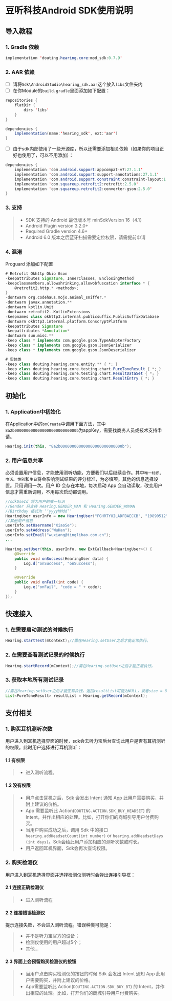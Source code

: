 # 豆听科技Android SDK使用说明

## **导入教程**

###  1. Gradle 依赖
```java
implementation 'douting.hearing.core:mod_sdk:0.7.9'
```

###  2. AAR 依赖
- [ ] 请将```Sdk\AndroidStudio\hearing_sdk.aar```这个放入```libs```文件夹内
- [ ] 在你Module的```build.gradle```里面添加如下配置：
```java
repositories {
    flatDir {
        dirs 'libs'
    }
}

dependencies {
    implementation(name:'hearing_sdk', ext:'aar')
}
```
- [ ] 由于sdk内部使用了一些开源库，所以还需要添加相关依赖（如果你的项目正好也使用了，可以不用添加）：
```java
dependencies {
    implementation 'com.android.support:appcompat-v7:27.1.1'
    implementation 'com.android.support:support-annotations:27.1.1'
    implementation 'com.android.support.constraint:constraint-layout:1.1.2'
    implementation 'com.squareup.retrofit2:retrofit:2.5.0'
    implementation 'com.squareup.retrofit2:converter-gson:2.5.0'
}
```

###  3. 支持
> * SDK 支持的 Android 最低版本号 minSdkVersion 16（4.1）
> * Android Plugin version 3.2.0+
> * Required Gradle version 4.6+
> * Android 6.0 版本之后蓝牙扫描需要定位权限，请需提前申请

###  4. 混淆
Proguard 添加如下配置
```gradle
# Retrofit Okhttp Okio Gson
-keepattributes Signature, InnerClasses, EnclosingMethod
-keepclassmembers,allowshrinking,allowobfuscation interface * {
    @retrofit2.http.* <methods>;
}
-dontwarn org.codehaus.mojo.animal_sniffer.*
-dontwarn javax.annotation.**
-dontwarn kotlin.Unit
-dontwarn retrofit2.-KotlinExtensions
-keepnames class okhttp3.internal.publicsuffix.PublicSuffixDatabase
-dontwarn okhttp3.internal.platform.ConscryptPlatform
-keepattributes Signature
-keepattributes *Annotation*
-dontwarn sun.misc.**
-keep class * implements com.google.gson.TypeAdapterFactory
-keep class * implements com.google.gson.JsonSerializer
-keep class * implements com.google.gson.JsonDeserializer

# 实体类
-keep class douting.hearing.core.entity.** { *; }
-keep class douting.hearing.core.testing.chart.PureToneResult { *; }
-keep class douting.hearing.core.testing.chart.ResultDataSet { *; }
-keep class douting.hearing.core.testing.chart.ResultEntry { *; }
```

## **初始化**

###  1. Application中初始化
在Application中的```onCreate```中调用下面方法，其中```8a2b000000000000000000000000000b```为appKey，需要找商务人员或技术支持申请。
```java
Hearing.init(this, "8a2b000000000000000000000000000b");
```

###  2. 用户信息共享
必须设置用户信息，才能使用测听功能，方便我们以后继续合作。其中```唯一标识```、```电话```、```性别```和```生日```将会影响测试结果的评分标准，为必填项。其他的信息选择设置。只用调用一次。用户 ID 会存在本地，每次启动 App 会自动读取，改变用户信息才需重新调用，不用每次启动都调用。
```java
//sdkUseId 将为用户的唯一标识
//Gender 只支持 Hearing.GENDER_MAN 和 Hearing.GENDER_WOMAN
//Birthday 格式为 ‘‘yyyyMMdd’’
HearingUser userInfo = new HearingUser("FGHRTYUILADFBAECCB", "19890512", "13026100216", Hearing.GENDER_MAN);
//其他用户信息
userInfo.setUsername("XiaoSe");
userInfo.setAddress("WuHan");
userInfo.setEmail("wuxiang@tinglibao.com.cn");
...
```

```java
Hearing.setUser(this, userInfo, new ExtCallback<HearingUser>() {
    @Override
    public void onSuccess(HearingUser data) {
        Log.d("onSuccess", "onSuccess");
    }

    @Override
    public void onFail(int code) {
        Log.e("onFail", "code = " + code);
    }
});
```
## **快速接入**

###  1. 在需要启动测试的时候执行
```java
Hearing.startTest(mContext);//需在Hearing.setUser之后才能正常执行。
```

###  2. 在需要查看测试记录的时候执行
```java
Hearing.startRecord(mContext);//需在Hearing.setUser之后才能正常执行。
```

###  3. 获取本地所有测试记录
```java
//需在Hearing.setUser之后才能正常执行。返回resultList可能为NULL，或者size = 0。
List<PureToneResult> resultList = Hearing.getRecord(mContext);
```

## **支付相关**

###  1. 购买耳机测听次数
用户进入到耳机选择界面的时候，sdk会去听力宝后台查询此用户是否有耳机测听的权限。此时用户选择进行耳机测听：

#### 1.1 有权限
> * 进入测听流程。

#### 1.2 没有权限
> * 用户点击耳机之后，Sdk 会发出 Intent 通知 App 此用户需要购买，并附上建议的价格。
> * App 需要监听此 Action(```DOUTING.ACTION.SDK_BUY_HEADSET```) 的 Intent，并作出相应的处理。比如，打开你们的商城引导用户付费购买。
> * 当用户购买成功之后，调用 Sdk 中的接口```hearing.addHeadsetCount(int number)``` or ```hearing.addHeadsetDays (int days)```。Sdk会给此用户添加相应的测听次数或时长。
> * 用户返回耳机界面，Sdk会再次查询权限。

### 2. 购买检测仪
用户进入到耳机选择界面并选择检测仪测听时会弹出连接引导框：

#### 2.1 连接正确检测仪
> * 进入测听流程

#### 2.2 连接错误检测仪
提示连接失败，不会进入测听流程。错误种类可能是：
> * 并不是听力宝官方的设备；
> * 检测仪使用的用户超过5个；
> * 其他…

#### 2.3 界面上会预留购买检测仪的按钮
> * 当用户点击购买检测仪的按钮的时候 Sdk 会发出 Intent 通知 App 此用户需要购买，并附上建议的价格。
> * App需要监听此 Action(```DOUTING.ACTION.SDK_BUY_BT```) 的 Intent，并作出相应的处理。比如，打开你们的商城引导用户付费购买。

  [1]: http://square.github.io/retrofit/